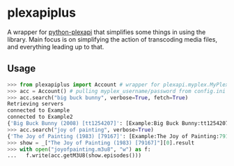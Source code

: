 plexapiplus
===========

A wrapper for [python-plexapi](https://python-plexapi.readthedocs.io) that simplifies some things in using the library. Main focus is on simplifying the action of transcoding media files, and everything leading up to that.

Usage
-----

```python
>>> from plexapiplus import Account # wrapper for plexapi.myplex.MyPlexAccount
>>> acc = Account() # pulling myplex_username/password from config.ini
>>> acc.search("big buck bunny", verbose=True, fetch=True)
Retrieving servers
connected to Example
connected to Example2
{'Big Buck Bunny (2008) [tt1254207]': [Example:Big Buck Bunny:tt1254207, Example2:Big Buck Bunny:tt1254207]}
>>> acc.search("joy of painting", verbose=True)
{'The Joy of Painting (1983) [79167]': [Example:The Joy of Painting:79167], 'Meadow Lake (1983) [79167/2/1]': [Example:Meadow Lake:79167/2/1], 'Ebony Sunset (1983) [79167/1/3]': [Example:Ebony Sunset:79167/1/3], 'A Walk in the Woods (1983) [79167/1/1]': [Example:A Walk in the Woods:79167/1/1]}
>>> show = _["The Joy of Painting (1983) [79167]"][0].result
>>> with open("joyofpainting.m3u8", "w") as f:
...   f.write(acc.getM3U8(show.episodes()))
```
